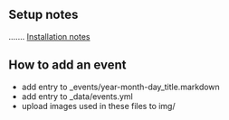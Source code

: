 ## Setup notes
.......
[Installation notes](SETUP.md)

## How to add an event

* add entry to _events/year-month-day_title.markdown
* add entry to _data/events.yml
* upload images used in these files to img/
